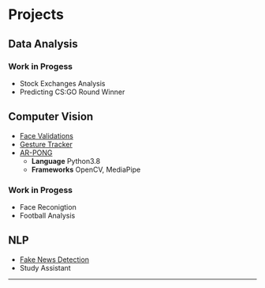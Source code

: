 <!--
**henriquevedoveli/henriquevedoveli** is a ✨ _special_ ✨ repository because its `README.md` (this file) appears on your GitHub profile.

Here are some ideas to get you started:

- 🔭 I’m currently working on ...
- 🌱 I’m currently learning ...
- 👯 I’m looking to collaborate on ...
- 🤔 I’m looking for help with ...
- 💬 Ask me about ...
- 📫 How to reach me: ...
- 😄 Pronouns: ...
- ⚡ Fun fact: ...
-->

# Projects
## Data Analysis
### Work in Progess
 * Stock Exchanges Analysis
 * Predicting CS:GO Round Winner

## Computer Vision
  * [Face Validations](https://github.com/henriquevedoveli/face-validations)
  * [Gesture Tracker](https://github.com/henriquevedoveli/Gesture-Tracker)
  * [AR-PONG](https://github.com/henriquevedoveli/ARPONG)
      - **Language** Python3.8
      - **Frameworks** OpenCV, MediaPipe
   
  ### Work in Progess
   * Face Reconigtion
   * Football Analysis
        
  ## NLP
   * [Fake News Detection](https://github.com/henriquevedoveli/NLP-fake-news-detection)
   * Study Assistant
  


---

